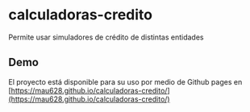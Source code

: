 # calculadoras-credito
Permite usar simuladores de crédito de distintas entidades

## Demo
El proyecto está disponible para su uso por medio de Github pages en [https://mau628.github.io/calculadoras-credito/](https://mau628.github.io/calculadoras-credito/)
